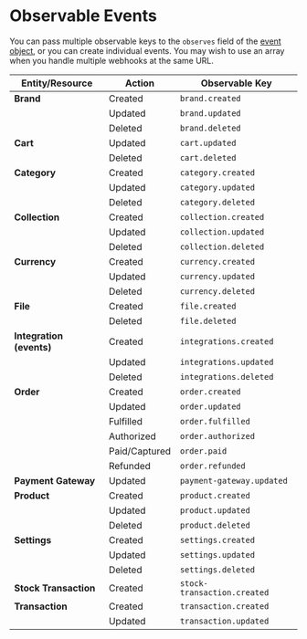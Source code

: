 # Observable Events

You can pass multiple observable keys to the `observes` field of the [event object](./#event-object), or you can create individual events. You may wish to use an array when you handle multiple webhooks at the same URL.

| **Entity/Resource** | **Action** | **Observable Key** |
| --- | --- | --- |
| **Brand** | Created | `brand.created` |
|  | Updated | `brand.updated` |
|  | Deleted | `brand.deleted` |
| **Cart** | Updated | `cart.updated` |
|  | Deleted | `cart.deleted` |
| **Category** | Created | `category.created` |
|  | Updated | `category.updated` |
|  | Deleted | `category.deleted` |
| **Collection** | Created | `collection.created` |
|  | Updated | `collection.updated` |
|  | Deleted | `collection.deleted` |
| **Currency** | Created | `currency.created` |
|  | Updated | `currency.updated` |
|  | Deleted | `currency.deleted` |
| **File** | Created | `file.created` |
|  | Deleted | `file.deleted` |
| **Integration \(events\)** | Created | `integrations.created` |
|  | Updated | `integrations.updated` |
|  | Deleted | `integrations.deleted` |
| **Order** | Created | `order.created` |
|  | Updated | `order.updated` |
|  | Fulfilled | `order.fulfilled` |
|  | Authorized | `order.authorized` |
|  | Paid/Captured | `order.paid` |
|  | Refunded | `order.refunded` |
| **Payment Gateway** | Updated | `payment-gateway.updated` |
| **Product** | Created | `product.created` |
|  | Updated | `product.updated` |
|  | Deleted | `product.deleted` |
| **Settings** | Created | `settings.created` |
|  | Updated | `settings.updated` |
|  | Deleted | `settings.deleted` |
| **Stock Transaction** | Created | `stock-transaction.created` |
| **Transaction** | Created | `transaction.created` |
|  | Updated | `transaction.updated` |

